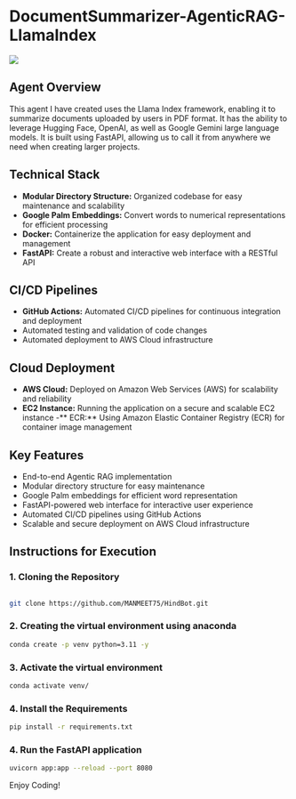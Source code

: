 # DocumentSummarizer-AgenticRAG-LlamaIndex
<img src="static/demo.gif">

## Agent Overview

This agent I have created uses the Llama Index framework, enabling it to summarize documents uploaded by users in PDF format. It has the ability to leverage Hugging Face, OpenAI, as well as Google Gemini large language models. It is built using FastAPI, allowing us to call it from anywhere we need when creating larger projects.


## Technical Stack
- **Modular Directory Structure:** Organized codebase for easy maintenance and scalability
- **Google Palm Embeddings:** Convert words to numerical representations for efficient processing
- **Docker:** Containerize the application for easy deployment and management
- **FastAPI:** Create a robust and interactive web interface with a RESTful API


## CI/CD Pipelines
- **GitHub Actions:** Automated CI/CD pipelines for continuous integration and deployment
- Automated testing and validation of code changes
- Automated deployment to AWS Cloud infrastructure

## Cloud Deployment
- **AWS Cloud:** Deployed on Amazon Web Services (AWS) for scalability and reliability
- **EC2 Instance:** Running the application on a secure and scalable EC2 instance
-** ECR:** Using Amazon Elastic Container Registry (ECR) for container image management

## Key Features
- End-to-end Agentic RAG implementation
- Modular directory structure for easy maintenance
- Google Palm embeddings for efficient word representation
- FastAPI-powered web interface for interactive user experience
- Automated CI/CD pipelines using GitHub Actions
- Scalable and secure deployment on AWS Cloud infrastructure

## Instructions for Execution
### 1. Cloning the Repository
```bash

git clone https://github.com/MANMEET75/HindBot.git
```
### 2. Creating the virtual environment using anaconda
```bash
conda create -p venv python=3.11 -y
```

### 3. Activate the virtual environment
```bash
conda activate venv/
```

### 4. Install the Requirements
```bash
pip install -r requirements.txt
```

### 4. Run the FastAPI application
```bash
uvicorn app:app --reload --port 8080
```

Enjoy Coding!

